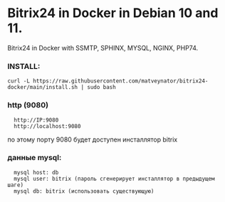 # Bitrix24 in Docker in Debian 10 and 11.
Bitrix24 in Docker with SSMTP, SPHINX, MYSQL, NGINX, PHP74.

### INSTALL:
```
curl -L https://raw.githubusercontent.com/matveynator/bitrix24-docker/main/install.sh | sudo bash
```

### http (9080)
```
  http://IP:9080 
  http://localhost:9080
```
по этому порту 9080 будет доступен инсталлятор bitrix

### данные mysql:
```
  mysql host: db
  mysql user: bitrix (пароль сгенерирует инсталлятор в предыдущем шаге)
  mysql db: bitrix (использовать существующую)
```

